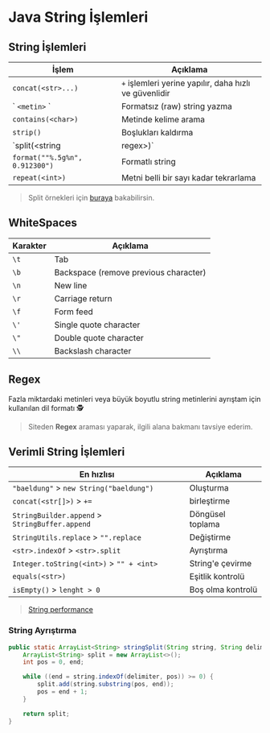 # Java String İşlemleri 

## String İşlemleri

| İşlem                          | Açıklama                                               |
| ------------------------------ | ------------------------------------------------------ |
| `concat(<str>...)`             | `+` işlemleri yerine yapılır, daha hızlı ve güvenlidir |
| \` `<metin>` \`                | Formatsız (raw) string yazma                           |
| `contains(<char>)`             | Metinde kelime arama                                   |
| `strip()`                      | Boşlukları kaldırma                                    |
| `split(<string | regex>)`      | String ayrıştırma                                      |
| `format(""%.5g%n", 0.912300")` | Formatlı string                                        |
| `repeat(<int>)`                | Metni belli bir sayı kadar tekrarlama                  |

> Split örnekleri için [buraya](https://www.javatpoint.com/java-string-split) bakabilirsin.

## WhiteSpaces

| Karakter | Açıklama                              |
| -------- | ------------------------------------- |
| `\t`     | Tab                                   |
| `\b`     | Backspace (remove previous character) |
| `\n`     | New line                              |
| `\r`     | Carriage return                       |
| `\f`     | Form feed                             |
| `\'`     | Single quote character                |
| `\"`     | Double quote character                |
| `\\`     | Backslash character                   |

## Regex

Fazla miktardaki metinleri veya büyük boyutlu string metinlerini ayrıştam için kullanılan dil formatı 🕵️‍

> Siteden **Regex** araması yaparak, ilgili alana bakmanı tavsiye ederim.

## Verimli String İşlemleri

| En hızlısı                                     | Açıklama          |
| ---------------------------------------------- | ----------------- |
| `"baeldung"` > `new String("baeldung")`        | Oluşturma         |
| `concat(<str[]>)` > `+=`                       | birleştirme       |
| `StringBuilder.append` > `StringBuffer.append` | Döngüsel toplama  |
| `StringUtils.replace` > `"".replace`           | Değiştirme        |
| `<str>.indexOf` > `<str>.split`                | Ayrıştırma        |
| `Integer.toString(<int>)` > `"" + <int>`       | String'e çevirme  |
| `equals(<str>)`                                | Eşitlik kontrolü  |
| `isEmpty()` > `lenght > 0`                     | Boş olma kontrolü |

> [String performance]

### String Ayrıştırma

```java
public static ArrayList<String> stringSplit(String string, String delimiter) {
    ArrayList<String> split = new ArrayList<>();
    int pos = 0, end;

    while ((end = string.indexOf(delimiter, pos)) >= 0) {
        split.add(string.substring(pos, end));
        pos = end + 1;
    }

    return split;
}
```

[string performance]: https://www.baeldung.com/java-string-performance
